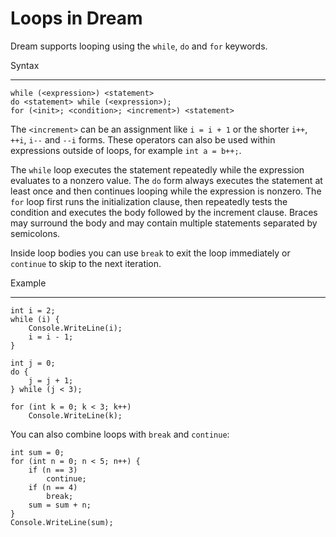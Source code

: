# Loops in Dream

Dream supports looping using the `while`, `do` and `for` keywords.

Syntax
- -----

```
while (<expression>) <statement>
do <statement> while (<expression>);
for (<init>; <condition>; <increment>) <statement>
```

The `<increment>` can be an assignment like `i = i + 1` or the shorter
`i++`, `++i`, `i--` and `--i` forms. These operators can also be used
within expressions outside of loops, for example `int a = b++;`.

The `while` loop executes the statement repeatedly while the expression evaluates to a nonzero value. The `do` form always executes the statement at least once and then continues looping while the expression is nonzero. The `for` loop first runs the initialization clause, then repeatedly tests the condition and executes the body followed by the increment clause. Braces may surround the body and may contain multiple statements separated by semicolons.

Inside loop bodies you can use `break` to exit the loop immediately or `continue` to skip to the next iteration.

Example
- ------

```
int i = 2;
while (i) {
    Console.WriteLine(i);
    i = i - 1;
}

int j = 0;
do {
    j = j + 1;
} while (j < 3);

for (int k = 0; k < 3; k++)
    Console.WriteLine(k);
```

You can also combine loops with `break` and `continue`:

```
int sum = 0;
for (int n = 0; n < 5; n++) {
    if (n == 3)
        continue;
    if (n == 4)
        break;
    sum = sum + n;
}
Console.WriteLine(sum);
```



